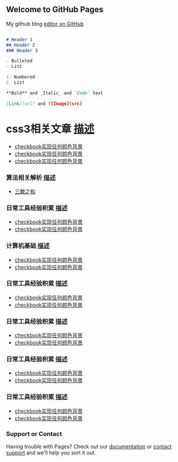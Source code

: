 ## Welcome to GitHub Pages

My github blog [editor on GitHub](https://github.com/lernalot/Lernalot.GitHub.io)

```markdown

# Header 1
## Header 2
### Header 3

- Bulleted
- List

1. Numbered
2. List

**Bold** and _Italic_ and `Code` text

[Link](url) and ![Image](src)
```
# css3相关文章 [描述](https://github.com/lernalot/Lernalot.GitHub.io/tree/main/source/css3Source)
- [checkbook实现任何颜色背景](https://github.com/lernalot/Lernalot.GitHub.io/blob/main/source/css3Source/checkbook%E5%AE%9E%E7%8E%B0%E4%BB%BB%E4%BD%95%E9%A2%9C%E8%89%B2%E8%83%8C%E6%99%AF.md)
- [checkbook实现任何颜色背景](https://github.com/lernalot/Lernalot.GitHub.io/blob/main/source/css3Source/checkbook%E5%AE%9E%E7%8E%B0%E4%BB%BB%E4%BD%95%E9%A2%9C%E8%89%B2%E8%83%8C%E6%99%AF.md)
- [checkbook实现任何颜色背景](https://github.com/lernalot/Lernalot.GitHub.io/blob/main/source/css3Source/checkbook%E5%AE%9E%E7%8E%B0%E4%BB%BB%E4%BD%95%E9%A2%9C%E8%89%B2%E8%83%8C%E6%99%AF.md)





### 算法相关解析 [描述](https://github.com/lernalot/Lernalot.GitHub.io/tree/main/source/algorithmSource)
- [三数之和](https://github.com/lernalot/Lernalot.GitHub.io/blob/main/source/algorithmSource/a.mdd)





### 日常工具经验积累 [描述](https://github.com/lernalot/Lernalot.GitHub.io/tree/main/source/css3Source)
- [checkbook实现任何颜色背景](https://github.com/lernalot/Lernalot.GitHub.io/blob/main/source/css3Source/checkbook%E5%AE%9E%E7%8E%B0%E4%BB%BB%E4%BD%95%E9%A2%9C%E8%89%B2%E8%83%8C%E6%99%AF.md)
- [checkbook实现任何颜色背景](https://github.com/lernalot/Lernalot.GitHub.io/blob/main/source/css3Source/checkbook%E5%AE%9E%E7%8E%B0%E4%BB%BB%E4%BD%95%E9%A2%9C%E8%89%B2%E8%83%8C%E6%99%AF.md)





### 计算机基础 [描述](https://github.com/lernalot/Lernalot.GitHub.io/tree/main/source/css3Source)
- [checkbook实现任何颜色背景](https://github.com/lernalot/Lernalot.GitHub.io/blob/main/source/css3Source/checkbook%E5%AE%9E%E7%8E%B0%E4%BB%BB%E4%BD%95%E9%A2%9C%E8%89%B2%E8%83%8C%E6%99%AF.md)
- [checkbook实现任何颜色背景](https://github.com/lernalot/Lernalot.GitHub.io/blob/main/source/css3Source/checkbook%E5%AE%9E%E7%8E%B0%E4%BB%BB%E4%BD%95%E9%A2%9C%E8%89%B2%E8%83%8C%E6%99%AF.md)






### 日常工具经验积累 [描述](https://github.com/lernalot/Lernalot.GitHub.io/tree/main/source/css3Source)
- [checkbook实现任何颜色背景](https://github.com/lernalot/Lernalot.GitHub.io/blob/main/source/css3Source/checkbook%E5%AE%9E%E7%8E%B0%E4%BB%BB%E4%BD%95%E9%A2%9C%E8%89%B2%E8%83%8C%E6%99%AF.md)
- [checkbook实现任何颜色背景](https://github.com/lernalot/Lernalot.GitHub.io/blob/main/source/css3Source/checkbook%E5%AE%9E%E7%8E%B0%E4%BB%BB%E4%BD%95%E9%A2%9C%E8%89%B2%E8%83%8C%E6%99%AF.md)






### 日常工具经验积累 [描述](https://github.com/lernalot/Lernalot.GitHub.io/tree/main/source/css3Source)
- [checkbook实现任何颜色背景](https://github.com/lernalot/Lernalot.GitHub.io/blob/main/source/css3Source/checkbook%E5%AE%9E%E7%8E%B0%E4%BB%BB%E4%BD%95%E9%A2%9C%E8%89%B2%E8%83%8C%E6%99%AF.md)
- [checkbook实现任何颜色背景](https://github.com/lernalot/Lernalot.GitHub.io/blob/main/source/css3Source/checkbook%E5%AE%9E%E7%8E%B0%E4%BB%BB%E4%BD%95%E9%A2%9C%E8%89%B2%E8%83%8C%E6%99%AF.md)






### 日常工具经验积累 [描述](https://github.com/lernalot/Lernalot.GitHub.io/tree/main/source/css3Source)
- [checkbook实现任何颜色背景](https://github.com/lernalot/Lernalot.GitHub.io/blob/main/source/css3Source/checkbook%E5%AE%9E%E7%8E%B0%E4%BB%BB%E4%BD%95%E9%A2%9C%E8%89%B2%E8%83%8C%E6%99%AF.md)
- [checkbook实现任何颜色背景](https://github.com/lernalot/Lernalot.GitHub.io/blob/main/source/css3Source/checkbook%E5%AE%9E%E7%8E%B0%E4%BB%BB%E4%BD%95%E9%A2%9C%E8%89%B2%E8%83%8C%E6%99%AF.md)





### 日常工具经验积累 [描述](https://github.com/lernalot/Lernalot.GitHub.io/tree/main/source/css3Source)
- [checkbook实现任何颜色背景](https://github.com/lernalot/Lernalot.GitHub.io/blob/main/source/css3Source/checkbook%E5%AE%9E%E7%8E%B0%E4%BB%BB%E4%BD%95%E9%A2%9C%E8%89%B2%E8%83%8C%E6%99%AF.md)
- [checkbook实现任何颜色背景](https://github.com/lernalot/Lernalot.GitHub.io/blob/main/source/css3Source/checkbook%E5%AE%9E%E7%8E%B0%E4%BB%BB%E4%BD%95%E9%A2%9C%E8%89%B2%E8%83%8C%E6%99%AF.md)


### Support or Contact

Having trouble with Pages? Check out our [documentation](https://docs.github.com/categories/github-pages-basics/) or [contact support](https://support.github.com/contact) and we’ll help you sort it out.
